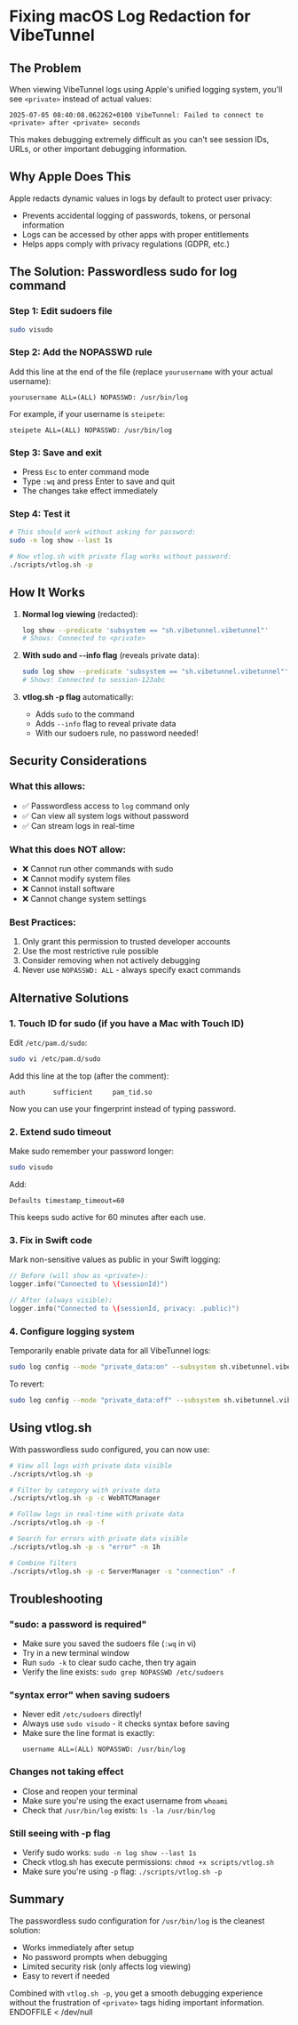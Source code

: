 # Fixing macOS Log Redaction for VibeTunnel

## The Problem

When viewing VibeTunnel logs using Apple's unified logging system, you'll see `<private>` instead of actual values:

```
2025-07-05 08:40:08.062262+0100 VibeTunnel: Failed to connect to <private> after <private> seconds
```

This makes debugging extremely difficult as you can't see session IDs, URLs, or other important debugging information.

## Why Apple Does This

Apple redacts dynamic values in logs by default to protect user privacy:
- Prevents accidental logging of passwords, tokens, or personal information
- Logs can be accessed by other apps with proper entitlements
- Helps apps comply with privacy regulations (GDPR, etc.)

## The Solution: Passwordless sudo for log command

### Step 1: Edit sudoers file

```bash
sudo visudo
```

### Step 2: Add the NOPASSWD rule

Add this line at the end of the file (replace `yourusername` with your actual username):

```
yourusername ALL=(ALL) NOPASSWD: /usr/bin/log
```

For example, if your username is `steipete`:
```
steipete ALL=(ALL) NOPASSWD: /usr/bin/log
```

### Step 3: Save and exit

- Press `Esc` to enter command mode
- Type `:wq` and press Enter to save and quit
- The changes take effect immediately

### Step 4: Test it

```bash
# This should work without asking for password:
sudo -n log show --last 1s

# Now vtlog.sh with private flag works without password:
./scripts/vtlog.sh -p
```

## How It Works

1. **Normal log viewing** (redacted):
   ```bash
   log show --predicate 'subsystem == "sh.vibetunnel.vibetunnel"'
   # Shows: Connected to <private>
   ```

2. **With sudo and --info flag** (reveals private data):
   ```bash
   sudo log show --predicate 'subsystem == "sh.vibetunnel.vibetunnel"' --info
   # Shows: Connected to session-123abc
   ```

3. **vtlog.sh -p flag** automatically:
   - Adds `sudo` to the command
   - Adds `--info` flag to reveal private data
   - With our sudoers rule, no password needed\!

## Security Considerations

### What this allows:
- ✅ Passwordless access to `log` command only
- ✅ Can view all system logs without password
- ✅ Can stream logs in real-time

### What this does NOT allow:
- ❌ Cannot run other commands with sudo
- ❌ Cannot modify system files
- ❌ Cannot install software
- ❌ Cannot change system settings

### Best Practices:
1. Only grant this permission to trusted developer accounts
2. Use the most restrictive rule possible
3. Consider removing when not actively debugging
4. Never use `NOPASSWD: ALL` - always specify exact commands

## Alternative Solutions

### 1. Touch ID for sudo (if you have a Mac with Touch ID)

Edit `/etc/pam.d/sudo`:
```bash
sudo vi /etc/pam.d/sudo
```

Add this line at the top (after the comment):
```
auth       sufficient     pam_tid.so
```

Now you can use your fingerprint instead of typing password.

### 2. Extend sudo timeout

Make sudo remember your password longer:
```bash
sudo visudo
```

Add:
```
Defaults timestamp_timeout=60
```

This keeps sudo active for 60 minutes after each use.

### 3. Fix in Swift code

Mark non-sensitive values as public in your Swift logging:
```swift
// Before (will show as <private>):
logger.info("Connected to \(sessionId)")

// After (always visible):
logger.info("Connected to \(sessionId, privacy: .public)")
```

### 4. Configure logging system

Temporarily enable private data for all VibeTunnel logs:
```bash
sudo log config --mode "private_data:on" --subsystem sh.vibetunnel.vibetunnel
```

To revert:
```bash
sudo log config --mode "private_data:off" --subsystem sh.vibetunnel.vibetunnel
```

## Using vtlog.sh

With passwordless sudo configured, you can now use:

```bash
# View all logs with private data visible
./scripts/vtlog.sh -p

# Filter by category with private data
./scripts/vtlog.sh -p -c WebRTCManager

# Follow logs in real-time with private data
./scripts/vtlog.sh -p -f

# Search for errors with private data visible
./scripts/vtlog.sh -p -s "error" -n 1h

# Combine filters
./scripts/vtlog.sh -p -c ServerManager -s "connection" -f
```

## Troubleshooting

### "sudo: a password is required"
- Make sure you saved the sudoers file (`:wq` in vi)
- Try in a new terminal window
- Run `sudo -k` to clear sudo cache, then try again
- Verify the line exists: `sudo grep NOPASSWD /etc/sudoers`

### "syntax error" when saving sudoers
- Never edit `/etc/sudoers` directly\!
- Always use `sudo visudo` - it checks syntax before saving
- Make sure the line format is exactly:
  ```
  username ALL=(ALL) NOPASSWD: /usr/bin/log
  ```

### Changes not taking effect
- Close and reopen your terminal
- Make sure you're using the exact username from `whoami`
- Check that `/usr/bin/log` exists: `ls -la /usr/bin/log`

### Still seeing <private> with -p flag
- Verify sudo works: `sudo -n log show --last 1s`
- Check vtlog.sh has execute permissions: `chmod +x scripts/vtlog.sh`
- Make sure you're using `-p` flag: `./scripts/vtlog.sh -p`

## Summary

The passwordless sudo configuration for `/usr/bin/log` is the cleanest solution:
- Works immediately after setup
- No password prompts when debugging
- Limited security risk (only affects log viewing)
- Easy to revert if needed

Combined with `vtlog.sh -p`, you get a smooth debugging experience without the frustration of `<private>` tags hiding important information.
ENDOFFILE < /dev/null